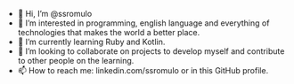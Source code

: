 - 👋 Hi, I’m @ssromulo
- 👀 I’m interested in programming, english language and everything of technologies that makes the world a better place.
- 🌱 I’m currently learning Ruby and Kotlin.
- 💞️ I’m looking to collaborate on projects to develop myself and contribute to other people on the learning.
- 📫 How to reach me: linkedin.com/ssromulo or in this GitHub profile.

<!---
ssromulo/ssromulo is a ✨ special ✨ repository because its `README.md` (this file) appears on your GitHub profile.
You can click the Preview link to take a look at your changes.
--->
